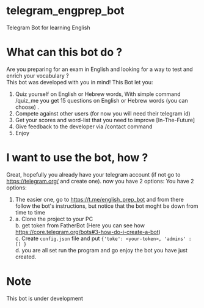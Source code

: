 # telegram_engprep_bot
Telegram Bot for learning English

# What can this bot do ?
Are you preparing for an exam in English and looking for a way to test and enrich your vocabulary ?   
This bot was developed with you in mind! 
This Bot let you:
1. Quiz yourself on English or Hebrew words, With simple command /quiz_me you get 15 questions on English or Hebrew words (you can choose) .
2. Compete against other users (for now you will need their telegram id)
3. Get your scores and word-list that you need to improve [In-The-Future]
4. Give feedback to the developer via /contact command 
5. Enjoy

# I want to use the bot, how ?
Great, hopefully you already have your telegram account (if not go to https://telegram.org/ and create one). now you have 2 options:
You have 2 options:
1. The easier one, go to https://t.me/english_prep_bot and from there follow the bot's instructions, but notice that the bot moght be down from time to time
2.  a. Clone the project to your PC  
    b. get token from FatherBot (Here you can see how https://core.telegram.org/bots#3-how-do-i-create-a-bot)  
    c. Create `config.json` file and put `{'toke': <your-token>, 'admins' : [] }`   
    d. you are all set run the program and go enjoy the bot you have just created.   

# Note 
This bot is under development
